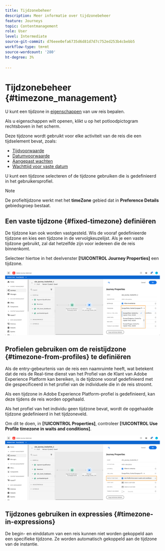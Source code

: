 ```yaml
---
title: Tijdzonebeheer
description: Meer informatie over tijdzonebeheer
feature: Journeys
topic: Contentmanagement
role: User
level: Intermediate
source-git-commit: d76eee0efa6735d6d81d7d7c752ed253b4cbebb5
workflow-type: tm+mt
source-wordcount: '280'
ht-degree: 3%

---
```


# Tijdzonebeheer {#timezone_management}

U kunt een tijdzone in [eigenschappen](../building-journeys/journey-gs.md#change-properties) van uw reis bepalen.

Als u eigenschappen wilt openen, klikt u op het potloodpictogram rechtsboven in het scherm.

Deze tijdzone wordt gebruikt voor elke activiteit van de reis die een tijdselement bevat, zoals:

* [Tijdvoorwaarde](../building-journeys/condition-activity.md#time_condition)
* [Datumvoorwaarde](../building-journeys/condition-activity.md#date_condition)
* [Aangepast wachten](../building-journeys/wait-activity.md#custom)
* [Wachttijd voor vaste datum](../building-journeys/wait-activity.md#fixed_date)

U kunt een tijdzone selecteren of de tijdzone gebruiken die is gedefinieerd in het gebruikersprofiel.

>[!NOTE]
>
>De profieltijdzone werkt met het **timeZone** gebied dat in **Preference Details** gebiedsgroep bestaat.

## Een vaste tijdzone {#fixed-timezone} definiëren

De tijdzone kan ook worden vastgesteld. Wis de vooraf gedefinieerde tijdzone en kies een tijdzone in de vervolgkeuzelijst. Als je een vaste tijdzone gebruikt, zal dat hetzelfde zijn voor iedereen die de reis binnenkomt.

Selecteer hiertoe in het deelvenster **[!UICONTROL Journey Properties]** een tijdzone.

![](../assets/journey72.png)

## Profielen gebruiken om de reistijdzone {#timezone-from-profiles} te definiëren

Als de entry-gebeurtenis van de reis een naamruimte heeft, wat betekent dat de reis de Real-time dienst van het Profiel van de Klant van Adobe Experience Platform kan bereiken, is de tijdzone vooraf gedefinieerd met die gespecificeerd in het profiel van de individuele die in de reis stroomt.

Als een tijdzone in Adobe Experience Platform-profiel is gedefinieerd, kan deze tijdens de reis worden opgehaald.

Als het profiel van het individu geen tijdzone bevat, wordt de opgehaalde tijdzone gedefinieerd in het tijdzoneveld.

Om dit te doen, in **[!UICONTROL Properties]**, controleer **[!UICONTROL Use Profile timezone in waits and conditions]**.

![](../assets/journey73.png)

## Tijdzones gebruiken in expressies {#timezone-in-expressions}

De begin- en einddatum van een reis kunnen niet worden gekoppeld aan een specifieke tijdzone. Ze worden automatisch gekoppeld aan de tijdzone van de instantie.
